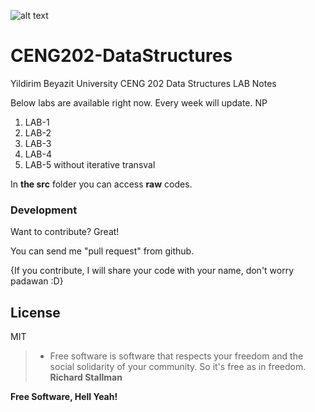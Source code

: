 ![alt text](http://euravon.ybu.edu.tr/wp-content/uploads/2016/10/YBU_logo-300x300.jpg "YBU Computer Engineering")

# CENG202-DataStructures
Yildirim Beyazit University CENG 202 Data Structures LAB Notes

Below labs are available right now. Every week will update. NP

1. LAB-1
2. LAB-2
3. LAB-3
4. LAB-4
5. LAB-5 without iterative transval

In **the src** folder you can access **raw** codes.

### Development

Want to contribute? Great!

You can send me "pull request" from github.

{If you contribute, I will share your code with your name, don't worry padawan :D}

License
----

MIT

> - Free software is software that respects your freedom and the social solidarity of your community. So it's free as in freedom.  **Richard Stallman**


**Free Software, Hell Yeah!**
